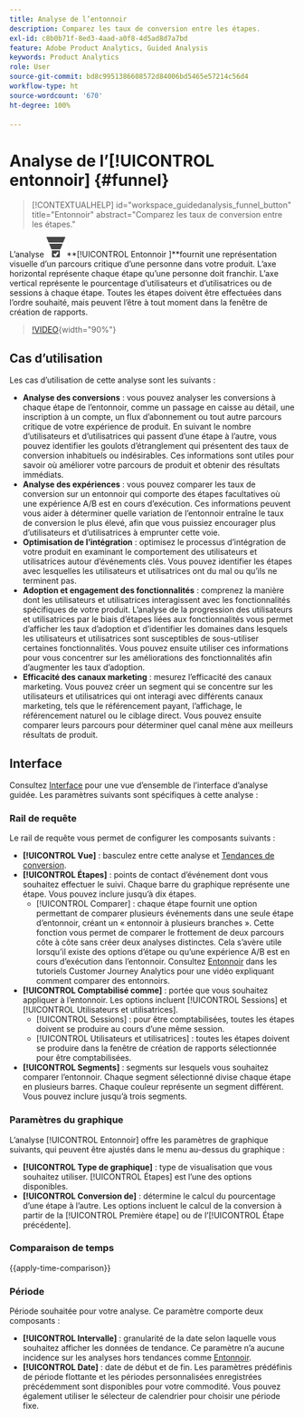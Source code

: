 ```yaml
---
title: Analyse de l’entonnoir
description: Comparez les taux de conversion entre les étapes.
exl-id: c8b0b71f-8ed3-4aad-a0f8-4d5ad8d7a7bd
feature: Adobe Product Analytics, Guided Analysis
keywords: Product Analytics
role: User
source-git-commit: bd8c9951386608572d84006bd5465e57214c56d4
workflow-type: ht
source-wordcount: '670'
ht-degree: 100%

---
```


# Analyse de l’[!UICONTROL entonnoir] {#funnel}

<!-- markdownlint-disable MD034 -->

>[!CONTEXTUALHELP]
>id="workspace_guidedanalysis_funnel_button"
>title="Entonnoir"
>abstract="Comparez les taux de conversion entre les étapes."

<!-- markdownlint-enable MD034 -->

L’analyse ![ConversionFunnel](/help/assets/icons/ConversionFunnel.svg)**[!UICONTROL Entonnoir ]**fournit une représentation visuelle d’un parcours critique d’une personne dans votre produit. L’axe horizontal représente chaque étape qu’une personne doit franchir. L’axe vertical représente le pourcentage d’utilisateurs et d’utilisatrices ou de sessions à chaque étape. Toutes les étapes doivent être effectuées dans l’ordre souhaité, mais peuvent l’être à tout moment dans la fenêtre de création de rapports.

>[!VIDEO](https://video.tv.adobe.com/v/3431276/?quality=12&learn=on&captions=fre_fr){width="90%"}

## Cas d’utilisation

Les cas d’utilisation de cette analyse sont les suivants :

* **Analyse des conversions** : vous pouvez analyser les conversions à chaque étape de l’entonnoir, comme un passage en caisse au détail, une inscription à un compte, un flux d’abonnement ou tout autre parcours critique de votre expérience de produit. En suivant le nombre d’utilisateurs et d’utilisatrices qui passent d’une étape à l’autre, vous pouvez identifier les goulots d’étranglement qui présentent des taux de conversion inhabituels ou indésirables. Ces informations sont utiles pour savoir où améliorer votre parcours de produit et obtenir des résultats immédiats.
* **Analyse des expériences** : vous pouvez comparer les taux de conversion sur un entonnoir qui comporte des étapes facultatives où une expérience A/B est en cours d’exécution. Ces informations peuvent vous aider à déterminer quelle variation de l’entonnoir entraîne le taux de conversion le plus élevé, afin que vous puissiez encourager plus d’utilisateurs et d’utilisatrices à emprunter cette voie.
* **Optimisation de l’intégration** : optimisez le processus d’intégration de votre produit en examinant le comportement des utilisateurs et utilisatrices autour d’événements clés. Vous pouvez identifier les étapes avec lesquelles les utilisateurs et utilisatrices ont du mal ou qu’ils ne terminent pas.
* **Adoption et engagement des fonctionnalités** : comprenez la manière dont les utilisateurs et utilisatrices interagissent avec les fonctionnalités spécifiques de votre produit. L’analyse de la progression des utilisateurs et utilisatrices par le biais d’étapes liées aux fonctionnalités vous permet d’afficher les taux d’adoption et d’identifier les domaines dans lesquels les utilisateurs et utilisatrices sont susceptibles de sous-utiliser certaines fonctionnalités. Vous pouvez ensuite utiliser ces informations pour vous concentrer sur les améliorations des fonctionnalités afin d’augmenter les taux d’adoption.
* **Efficacité des canaux marketing** : mesurez l’efficacité des canaux marketing. Vous pouvez créer un segment qui se concentre sur les utilisateurs et utilisatrices qui ont interagi avec différents canaux marketing, tels que le référencement payant, l’affichage, le référencement naturel ou le ciblage direct. Vous pouvez ensuite comparer leurs parcours pour déterminer quel canal mène aux meilleurs résultats de produit.

## Interface

Consultez [Interface](../overview.md#interface) pour une vue d’ensemble de l’interface d’analyse guidée. Les paramètres suivants sont spécifiques à cette analyse :

### Rail de requête

Le rail de requête vous permet de configurer les composants suivants :

* **[!UICONTROL Vue]** : basculez entre cette analyse et [Tendances de conversion](conversion-trends.md).
* **[!UICONTROL Étapes]** : points de contact d’événement dont vous souhaitez effectuer le suivi. Chaque barre du graphique représente une étape. Vous pouvez inclure jusqu’à dix étapes.
   * [!UICONTROL Comparer] : chaque étape fournit une option permettant de comparer plusieurs événements dans une seule étape d’entonnoir, créant un « entonnoir à plusieurs branches ». Cette fonction vous permet de comparer le frottement de deux parcours côte à côte sans créer deux analyses distinctes. Cela s’avère utile lorsqu’il existe des options d’étape ou qu’une expérience A/B est en cours d’exécution dans l’entonnoir. Consultez [Entonnoir](https://experienceleague.adobe.com/fr/docs/customer-journey-analytics-learn/tutorials/guided-analysis/funnel) dans les tutoriels Customer Journey Analytics pour une vidéo expliquant comment comparer des entonnoirs.
* **[!UICONTROL Comptabilisé comme]** : portée que vous souhaitez appliquer à l’entonnoir. Les options incluent [!UICONTROL Sessions] et [!UICONTROL Utilisateurs et utilisatrices].
   * [!UICONTROL Sessions] : pour être comptabilisées, toutes les étapes doivent se produire au cours d’une même session.
   * [!UICONTROL Utilisateurs et utilisatrices] : toutes les étapes doivent se produire dans la fenêtre de création de rapports sélectionnée pour être comptabilisées.
* **[!UICONTROL Segments]** : segments sur lesquels vous souhaitez comparer l’entonnoir. Chaque segment sélectionné divise chaque étape en plusieurs barres. Chaque couleur représente un segment différent. Vous pouvez inclure jusqu’à trois segments.

### Paramètres du graphique

L’analyse [!UICONTROL Entonnoir] offre les paramètres de graphique suivants, qui peuvent être ajustés dans le menu au-dessus du graphique :

* **[!UICONTROL Type de graphique]** : type de visualisation que vous souhaitez utiliser. [!UICONTROL Étapes] est l’une des options disponibles.
* **[!UICONTROL Conversion de]** : détermine le calcul du pourcentage d’une étape à l’autre. Les options incluent le calcul de la conversion à partir de la [!UICONTROL Première étape] ou de l’[!UICONTROL Étape précédente].

### Comparaison de temps

{{apply-time-comparison}}



### Période

Période souhaitée pour votre analyse. Ce paramètre comporte deux composants :

* **[!UICONTROL Intervalle]** : granularité de la date selon laquelle vous souhaitez afficher les données de tendance. Ce paramètre n’a aucune incidence sur les analyses hors tendances comme [Entonnoir](funnel.md).
* **[!UICONTROL Date]** : date de début et de fin. Les paramètres prédéfinis de période flottante et les périodes personnalisées enregistrées précédemment sont disponibles pour votre commodité. Vous pouvez également utiliser le sélecteur de calendrier pour choisir une période fixe.

<!--
## Example

See below for an example of the analysis.

![Funnel time compare](../assets/funnel-compare.png)

-->
